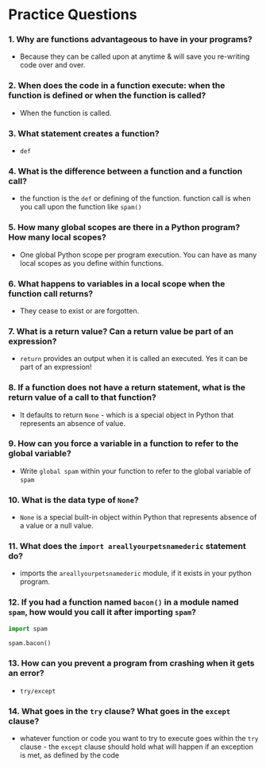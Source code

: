 # Practice Questions

### 1. Why are functions advantageous to have in your programs?

- Because they can be called upon at anytime & will save you re-writing code over and over.

### 2. When does the code in a function execute: when the function is defined or when the function is called?

- When the function is called.

### 3. What statement creates a function?

- `def`

### 4. What is the difference between a function and a function call?

- the function is the `def` or defining of the function. function call is when you call upon the function like `spam()`

### 5. How many global scopes are there in a Python program? How many local scopes?

- One global Python scope per program execution. You can have as many local scopes as you define within functions.

### 6. What happens to variables in a local scope when the function call returns?

- They cease to exist or are forgotten.

### 7. What is a return value? Can a return value be part of an expression?

- `return` provides an output when it is called an executed. Yes it can be part of an expression!

### 8. If a function does not have a return statement, what is the return value of a call to that function?

- It defaults to return `None` - which is a special object in Python that represents an absence of value.

### 9. How can you force a variable in a function to refer to the global variable?

- Write `global spam` within your function to refer to the global variable of `spam`

### 10. What is the data type of `None`?

- `None` is a special built-in object within Python that represents absence of a value or a null value.

### 11. What does the `import areallyourpetsnamederic` statement do?

- imports the `areallyourpetsnamederic` module, if it exists in your python program.

### 12. If you had a function named `bacon()` in a module named `spam`, how would you call it after importing `spam`?

``` Python
import spam

spam.bacon()
```

### 13. How can you prevent a program from crashing when it gets an error?

- `try/except`

### 14. What goes in the `try` clause? What goes in the `except` clause?

- whatever function or code you want to try to execute goes within the `try` clause - the `except` clause should hold what will happen if an exception is met, as defined by the code
